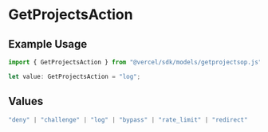 # GetProjectsAction

## Example Usage

```typescript
import { GetProjectsAction } from "@vercel/sdk/models/getprojectsop.js";

let value: GetProjectsAction = "log";
```

## Values

```typescript
"deny" | "challenge" | "log" | "bypass" | "rate_limit" | "redirect"
```
